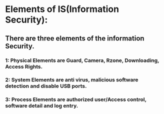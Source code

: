 # Elements of IS(Information Security):
## There are three elements of the information Security.
### 1: Physical Elements are Guard, Camera, Rzone, Downloading, Access Rights.
### 2: System Elements are anti virus, malicious software detection and disable USB ports.
### 3: Process Elements are authorized user/Access control, software detail and log entry.
